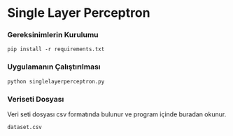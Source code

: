 # Single Layer Perceptron

### Gereksinimlerin Kurulumu
```
pip install -r requirements.txt
```

### Uygulamanın Çalıştırılması
```
python singlelayerperceptron.py
```

### Veriseti Dosyası
Veri seti dosyası csv formatında bulunur ve program içinde buradan okunur.

`dataset.csv`
